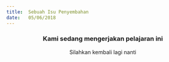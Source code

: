 ```yaml
---
title:  Sebuah Isu Penyembahan
date:   05/06/2018
---
```


### <center>Kami sedang mengerjakan pelajaran ini</center>
<center>Silahkan kembali lagi nanti</center>